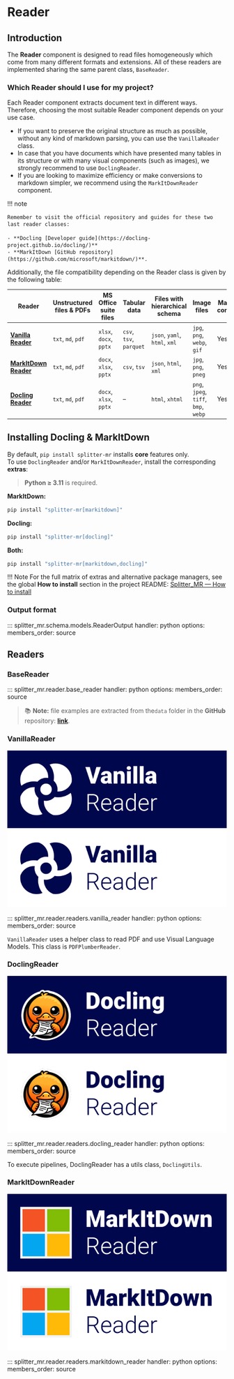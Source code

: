 # **Reader**

## Introduction

The **Reader** component is designed to read files homogeneously which come from many different formats and extensions. All of these readers are implemented sharing the same parent class, `BaseReader`.

### Which Reader should I use for my project?

Each Reader component extracts document text in different ways. Therefore, choosing the most suitable Reader component depends on your use case.

- If you want to preserve the original structure as much as possible, without any kind of markdown parsing, you can use the `VanillaReader` class.
- In case that you have documents which have presented many tables in its structure or with many visual components (such as images), we strongly recommend to use `DoclingReader`. 
- If you are looking to maximize efficiency or make conversions to markdown simpler, we recommend using the `MarkItDownReader` component.

!!! note

    Remember to visit the official repository and guides for these two last reader classes: 

    - **Docling [Developer guide](https://docling-project.github.io/docling/)** 
    - **MarkItDown [GitHub repository](https://github.com/microsoft/markitdown/)**.

Additionally, the file compatibility depending on the Reader class is given by the following table:

| **Reader**                           | **Unstructured files & PDFs** | **MS Office suite files** | **Tabular data** | **Files with hierarchical schema** | **Image files**                      | **Markdown conversion** |
|-------------------------------------|-------------------------------|---------------------------|------------------|------------------------------------|--------------------------------------|-------------------------|
| [**Vanilla Reader**](#vanillareader)    | `txt`, `md`, `pdf`            | `xlsx`, `docx`, `pptx`    | `csv`, `tsv`, `parquet` | `json`, `yaml`, `html`, `xml`    | `jpg`, `png`, `webp`, `gif`          | Yes                     |
| [**MarkItDown Reader**](#markitdownreader) | `txt`, `md`, `pdf`            | `docx`, `xlsx`, `pptx`    | `csv`, `tsv`     | `json`, `html`, `xml`             | `jpg`, `png`, `pneg`                 | Yes                     |
| [**Docling Reader**](#doclingreader)   | `txt`, `md`, `pdf`            | `docx`, `xlsx`, `pptx`    | –                | `html`, `xhtml`                   | `png`, `jpeg`, `tiff`, `bmp`, `webp` | Yes                     |

## Installing Docling & MarkItDown

By default, `pip install splitter-mr` installs **core** features only.  
To use `DoclingReader` and/or `MarkItDownReader`, install the corresponding **extras**:

> **Python ≥ 3.11** is required.

**MarkItDown:**

```bash
pip install "splitter-mr[markitdown]"
```

**Docling:**

```bash
pip install "splitter-mr[docling]"
```

**Both:**

```bash
pip install "splitter-mr[markitdown,docling]"
```

!!! Note
    For the full matrix of extras and alternative package managers, see the global **How to install** section in the project README:
    [Splitter_MR — How to install](https://github.com/andreshere00/Splitter_MR/#how-to-install)

### Output format

::: splitter_mr.schema.models.ReaderOutput
handler: python
options:
members_order: source

## Readers

### BaseReader

::: splitter_mr.reader.base_reader
handler: python
options:
members_order: source

> 📚 **Note:** file examples are extracted from  the`data` folder in the **GitHub** repository: [**link**](https://github.com/andreshere00/Splitter_MR/tree/main/data).

### VanillaReader

![VanillaReader logo](../assets/vanilla_reader_button.svg#gh-light-mode-only)
![VanillaReader logo](../assets/vanilla_reader_button_white.svg#gh-dark-mode-only)

::: splitter_mr.reader.readers.vanilla_reader
handler: python
options:
members_order: source

`VanillaReader` uses a helper class to read PDF and use Visual Language Models. This class is `PDFPlumberReader`.

### DoclingReader

![DoclingReader logo](../assets/docling_reader_button.svg#gh-light-mode-only)
![DoclingReader logo](../assets/docling_reader_button_white.svg#gh-dark-mode-only)

::: splitter_mr.reader.readers.docling_reader
handler: python
options:
members_order: source

To execute pipelines, DoclingReader has a utils class, `DoclingUtils`.

### MarkItDownReader

![MarkItDownReader logo](../assets/markitdown_reader_button.svg#gh-light-mode-only)
![MarkItDownReader logo](../assets/markitdown_reader_button_white.svg#gh-dark-mode-only)

::: splitter_mr.reader.readers.markitdown_reader
handler: python
options:
members_order: source
